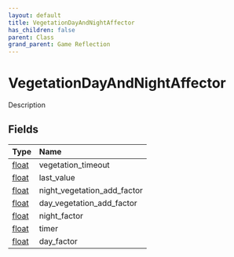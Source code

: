 ```yaml
---
layout: default
title: VegetationDayAndNightAffector
has_children: false
parent: Class
grand_parent: Game Reflection
---
```

# VegetationDayAndNightAffector
Description 

## Fields
| Type | Name |
|:-------------|:--------------|
| [float](/game-reflection/components/float.md) | vegetation_timeout |
| [float](/game-reflection/components/float.md) | last_value |
| [float](/game-reflection/components/float.md) | night_vegetation_add_factor |
| [float](/game-reflection/components/float.md) | day_vegetation_add_factor |
| [float](/game-reflection/components/float.md) | night_factor |
| [float](/game-reflection/components/float.md) | timer |
| [float](/game-reflection/components/float.md) | day_factor |
